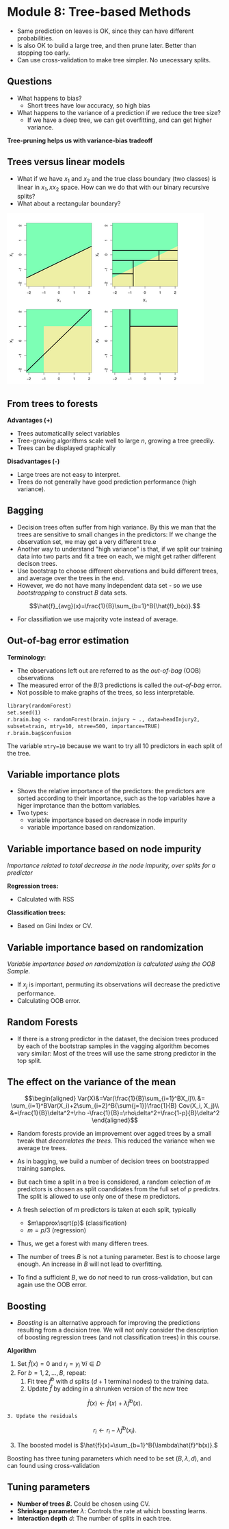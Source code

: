 # Module 8: Tree-based Methods
* Same prediction on leaves is OK, since they can have different probabilities.
* Is also OK to build a large tree, and then prune later. Better than stopping too early.
* Can use cross-validation to make tree simpler. No unecessary splits.
## Questions
* What happens to bias?
  * Short trees have low accuracy, so high bias
* What happens to the variance of a prediction if we reduce the tree size?
  * If we have a deep tree, we can get overfitting, and can get higher variance.

__Tree-pruning helps us with variance-bias tradeoff__

## Trees versus linear models
* What if we have $x_1$ and $x_2$ and the true class boundary (two classes) is linear in $x_1,xx_2$ space. How can we do that with our binary recursive splits?
* What about a rectangular boundary?

![](images/tree_vs_linear.png)

## From trees to forests

__Advantages (+)__
* Trees automaticallly select variables
* Tree-growing algorithms scale well to large $n$, growing a tree greedily.
* Trees can be displayed graphically

__Disadvantages (-)__
* Large trees are not easy to interpret.
* Trees do not generally have good prediction performance (high variance).

## Bagging
* Decision trees often suffer from high variance. By this we man that the trees are sensitive to small changes in the predictors: If we change the observation set, we may get a very different tre.e
* Another way to understand "high variance" is that, if we split our training data into two parts and fit a tree on each, we might get rather different decison trees.
* Use bootstrap to choose different obervations and build different trees, and average over the trees in the end.
* However, we do not have many independent data set - so we use _bootstrapping_ to construct $B$ data sets.

$$\hat{f}_{avg}(x)=\frac{1}{B}\sum_{b=1}^B{\hat{f}_b(x)}.$$

* For classifiation we use majority vote instead of average.

## Out-of-bag error estimation
__Terminology:__
* The observations left out are referred to as the _out-of-bag_ (OOB) observations
* The measured error of the $B/3$ predictions is called the _out-of-bag_ error.
* Not possible to make graphs of the trees, so less interpretable.

```{R}
library(randomForest)
set.seed(1)
r.brain.bag <- randomForest(brain.injury ~ ., data=headInjury2, subset=train, mtry=10, ntree=500, importance=TRUE)
r.brain.bag$confusion
```

The variable `mtry=10` because we want to try all 10 predictors in each split of the tree.

## Variable importance plots
* Shows the relative importance of the predictors: the predictors are sorted according to their importance, such as the top variables have a higer improtance than the bottom variables.
* Two types:
  * variable importance based on decrease in node impurity
  * variable importance based on randomization.

## Variable importance based on node impurity
_Importance related to total decrease in the node impurity, over splits for a predictor_

__Regression trees:__
* Calculated with RSS

__Classification trees:__
* Based on Gini Index or CV.

## Variable importance based on randomization
_Variable importance based on randomization is calculated using the OOB Sample._
* If $x_j$ is important, permuting its observations will decrease the predictive performance.
* Calculating OOB error.

## Random Forests
* If there is a strong predictor in the dataset, the decision trees produced by each of the bootstrap samples in the vagging algorithm becomes vary similar: Most of the trees will use the same strong predictor in the top split.

## The effect on the variance of the mean

$$\begin{aligned}
Var(X)&=Var(\frac{1}{B}\sum_{i=1}^BX_i)\\
&=
\sum_{i=1}^BVar(X_i)+2\sum_{i=2}^B{\sum{j=1}}\frac{1}{B} Cov(X_i, X_j)\\
&=\frac{1}{B}\delta^2+\rho -\frac{1}{B}=\rho\delta^2+\frac{1-p}{B}\delta^2
\end{aligned}$$

* Random forests provide an improvement over agged trees by a small tweak that _decorrelates the trees._ This reduced the variance when we average tre trees.
* As in bagging, we build a number of decision trees on bootstrapped training samples.
* But each time a split in a tree is considered, a random celection of $m$ predictors is chosen as split coandidates from the full set of $p$ predictrs. The split is allowed to use only one of these $m$ predictors.
* A fresh selection of $m$ predictors is taken at each split, typically
  * $m\approx\sqrt{p}$ (classification)
  * $m=p/3$ (regression)

* Thus, we get a forest with many differen trees.

* The number of trees $B$ is not a tuning parameter. Best is to choose large enough. An increase in $B$ will not lead to overfitting.
* To find a sufficient $B$, we do _not_ need to run cross-validation, but can again use the OOB error.

## Boosting
* _Boosting_ is an alternative approach for improving the predictions resulting from a decision tree. We will not only consider the description of boosting regression trees (and not classification trees) in this course.

__Algorithm__
1. Set $\hat{f}(x)=0$ and $r_i=y_i$ $\forall i\in D$
2. For $b=1,2,\dots,B,$ repeat:
   1. Fit tree $\hat{f}^b$ with $d$ splits ($d+1$ terminal nodes) to the training data.
   2. Update $\hat{f}$ by adding in a shrunken version of the new tree

$$\hat{f}(x)\leftarrow \hat{f}(x)+\lambda\hat{f}^b(x).$$

    3. Update the residuals

$$r_i\leftarrow r_i-\lambda\hat{f}^b(x_i).$$

3. The boosted model is $\hat{f}(x)=\sum_{b=1}^B{\lambda\hat{f}^b(x)}.$

Boosting has three tuning parameters which need to be set ($B,\lambda,d$), and can found using cross-validation

## Tuning parameters
* __Number of trees $B$.__ Could be chosen using CV.
* __Shrinkage parameter__ $\lambda$: Controls the rate at which bossting learns.
* __Interaction depth__ $d$: The number of splits in each tree.

